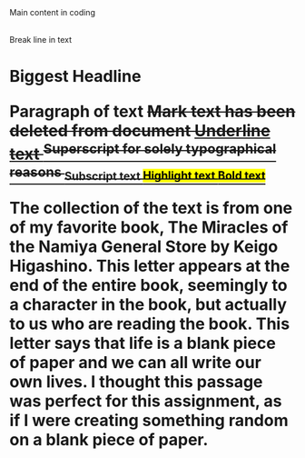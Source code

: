 
<!-- <body> --> Main content in coding
<br/> Break line in text
<h1> Biggest Headline
<p> Paragraph of text
<del> Mark text has been deleted from document
<ins> Underline text
<sup> Superscript for solely typographical reasons
<sub> Subscript text
<mark> Highlight text 
<b> Bold text

The collection of the text is from one of my favorite book, The Miracles of the Namiya General Store by Keigo Higashino.
This letter appears at the end of the entire book, seemingly to a character in the book, but actually to us who are reading the book.
This letter says that life is a blank piece of paper and we can all write our own lives.
I thought this passage was perfect for this assignment, as if I were creating something random on a blank piece of paper.


